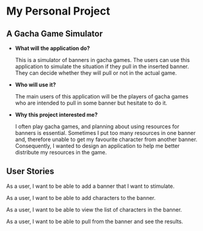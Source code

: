 #  My Personal Project

## A Gacha Game Simulator

- **What will the application do?**

  This is a simulator of banners in gacha games. The users can use this application to simulate the situation if they 
pull in the inserted banner. They can decide whether they will pull or not in the actual game.


- **Who will use it?**

  The main users of this application will be the players of gacha games who are intended to pull in some banner but
hesitate to do it.


- **Why this project interested me?**

  I often play gacha games, and planning about using resources for banners is essential. Sometimes I put too many
  resources in one banner and, therefore unable to get my favourite character from another banner. Consequently, I wanted to
  design an application to help me better distribute my resources in the game.


## User Stories

As a user, I want to be able to add a banner that I want to stimulate.

As a user, I want to be able to add characters to the banner.

As a user, I want to be able to view the list of characters in the banner.

As a user, I want to be able to pull from the banner and see the results.
